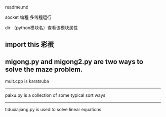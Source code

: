 readme.md

socket 编程
多线程运行

dir （python模块名）查看该模块属性

import this 彩蛋
--------------------

migong.py and migong2.py are two ways to solve the maze problem.
----------------------------
mult.cpp is karatsuba


------------------------------------
paixu.py is a collection of some typical sort ways

---------------------------------------
tiduxiajiang.py is used to solve linear equations
